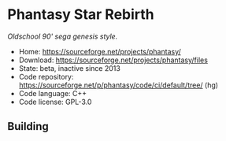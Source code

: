 # Phantasy Star Rebirth

_Oldschool 90' sega genesis style._

- Home: https://sourceforge.net/projects/phantasy/
- Download: https://sourceforge.net/projects/phantasy/files
- State: beta, inactive since 2013
- Code repository: https://sourceforge.net/p/phantasy/code/ci/default/tree/ (hg)
- Code language: C++
- Code license: GPL-3.0

## Building

